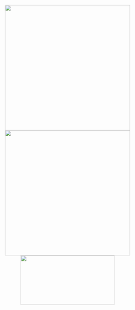 <p align = "center">
  <img src = "https://github-readme-stats.vercel.app/api?username=gfsd3v&show_icons=true&theme=gruvbox&hide_border=true" width = 400>
  <img src = "https://github-readme-streak-stats.herokuapp.com?user=gfsd3v&theme=gruvbox&hide_border=true" width = 400>
  <img height = 158 width = 300 src="https://github-readme-stats.vercel.app/api/top-langs/?username=gfsd3v&layout=compact&langs_count=4&theme=gruvbox&hide_border=true"/>
</p>
